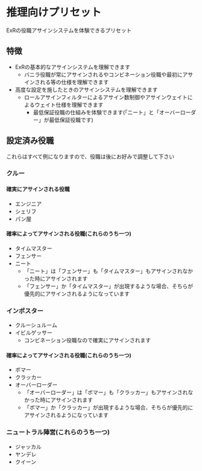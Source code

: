 # 推理向けプリセット

ExRの役職アサインシステムを体験できるプリセット

## 特徴
 - ExRの基本的なアサインシステムを理解できます
   - バニラ役職が常にアサインされるやコンビネーション役職や最初にアサインされる等の仕様を理解できます
 - 高度な設定を施したときのアサインシステムを理解できます
   - ロールアサインフィルターによるアサイン数制御やアサインウェイトによるウェイト仕様を理解できます
     - 最低保証役職の仕組みを体験できます(「ニート」と「オーバーローダー」が最低保証役職です)

## 設定済み役職

これらはすべて例になりますので、役職は後にお好みで調整して下さい

### クルー
#### 確実にアサインされる役職
 - エンジニア
 - シェリフ
 - パン屋
#### 確率によってアサインされる役職(これらのうち一つ)
 - タイムマスター
 - フェンサー
 - ニート
   - 「ニート」は「フェンサー」も「タイムマスター」もアサインされなかった時にアサインされます
   - 「フェンサー」か「タイムマスター」が出現するような場合、そちらが優先的にアサインされるようになっています

### インポスター
 - クルーシュルーム
 - イビルゲッサー
   - コンビネーション役職なので確実にアサインされます
#### 確率によってアサインされる役職(これらのうち一つ)
 - ボマー
 - クラッカー
 - オーバーローダー
   - 「オーバーローダー」は「ボマー」も「クラッカー」もアサインされなかった時にアサインされます
   - 「ボマー」か「クラッカー」が出現するような場合、そちらが優先的にアサインされるようになっています

### ニュートラル陣営(これらのうち一つ)
 - ジャッカル
 - ヤンデレ
 - クイーン